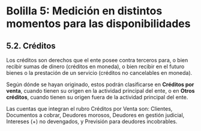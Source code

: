 # Bolilla 5: Medición en distintos momentos para las disponibilidades

## 5.2. Créditos

Los créditos son derechos que el ente posee contra terceros para, o bien recibir sumas de dinero (créditos en moneda), o bien recibir en el futuro bienes o la prestación de un servicio (créditos no cancelables en moneda).

Según dónde se hayan originado, estos podrán clasificarse en **Créditos por venta**, cuando tienen su origen en la actividad principal del ente, o en **Otros créditos**, cuando tienen su origen fuera de la actividad principal del ente.

Las cuentas que integran el rubro Créditos por Venta son: Clientes, Documentos a cobrar, Deudores morosos, Deudores en gestión judicial, Intereses (+) no devengados, y Previsión para deudores incobrables.
